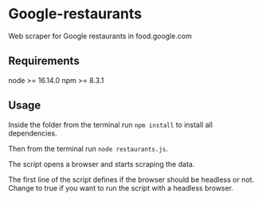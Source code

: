 # Google-restaurants
Web scraper for Google restaurants in food.google.com

## Requirements
node >= 16.14.0
npm >= 8.3.1

## Usage
Inside the folder from the terminal run `npm install` to install all dependencies.

Then from the terminal run `node restaurants.js`.

The script opens a browser and starts scraping the data.

The first line of the script defines if the browser should be headless or not. Change to true if you want to run the script with a headless browser.
